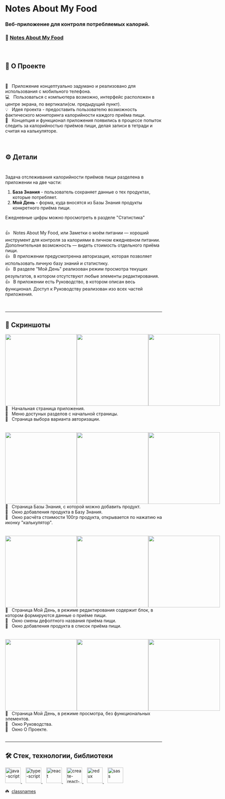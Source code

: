 # Notes About My Food
### Веб-приложение для контроля потребляемых калорий.
### 🔗 [Notes About My Food](https://food.little-wing.ru)<br><br><br>



##  📖 О Проекте<br><br>
📱 &nbsp; Приложение концептуально задумано и реализовано для использования с мобильного телефона. <br>
💻 &nbsp; Пользоваться с компьютера возможно, интерфейс расположен в центре экрана, по вертикали(см. предыдущий пункт).<br>
💡 &nbsp; Идея проекта - предоставить пользователю возможность фактического мониторинга калорийности каждого приёма пищи. <br> 
📝 &nbsp; Концепция и функционал приложения появились в процессе попыток следить за калорийностью приёмов пищи, делая записи в тетради и считая на калькуляторе.<br><br><br>


## ⚙️ Детали<br><br>
Задача отслеживания калорийности приёмов пищи разделена в приложении на две части:<br>
1. **База Знания** - пользователь сохраняет данные о тех продуктах, которые потребляет. 
2. **Мой День** - форма, куда вносятся из Базы Знания продукты конкретного приёма пищи.<br>

Ежедневные цифры можно просмотреть в разделе "Статистика"<br><br>

👍 &nbsp; Notes About My&nbsp;Food, или Заметки о&nbsp;моём питании&nbsp;&mdash;
        хороший инструмент для контроля за&nbsp;калориями в&nbsp;личном
        ежедневном питании. Дополнительная возможность&nbsp;&mdash; видеть
        стоимость отдельного приёма пищи.<br>
👍 &nbsp; В&nbsp;приложении предусмотренна авторизация, которая позволяет
        использовать личную базу знаний и&nbsp;статистику.<br>
👍 &nbsp; В разделе "Мой День" реализован режим просмотра текущих результатов, в котором отсутствуют любые элементы редактирования.<br>
👍 &nbsp; В приложении есть Руководство, в котором описан весь функционал. Доступ к Руководству реализован изо всех частей приложения.<br><br><br>


---
## 📸 Скриншоты<br>
<div style="display: flex;">
    <img style="width: 230px" src="https://github.com/EvgeniyLyapunov/notes-about-my-food/assets/77357671/55d25172-5f1e-4568-83fc-180006fd6a8c"/>
    <img style="width: 230px" src="https://github.com/EvgeniyLyapunov/notes-about-my-food/assets/77357671/e31f798c-1748-48ab-b8ca-d1f59de840c5"/>
    <img style="width: 230px" src="https://github.com/EvgeniyLyapunov/notes-about-my-food/assets/77357671/4bef33ec-42f2-4f10-a8b4-a903754628ce"/>
 </div>
 📍 &nbsp; Начальная страница приложения.<br>
 📍 &nbsp; Меню достуных разделов с начальной страницы.<br>
 📍 &nbsp; Страница выбора варианта авторизации.<br>
 <br><br>
<div style="display: flex;">
    <img style="width: 230px" src="https://github.com/EvgeniyLyapunov/notes-about-my-food/assets/77357671/c226b16d-78e0-4039-bb83-3bfa39fe72ac"/>
    <img style="width: 230px" src="https://github.com/EvgeniyLyapunov/notes-about-my-food/assets/77357671/c9186ff1-b17d-401f-a43b-b6b911c21113"/>
    <img style="width: 230px" src="https://github.com/EvgeniyLyapunov/notes-about-my-food/assets/77357671/04168d49-e69f-485a-8808-902a93166dca"/>
 </div>
 📍 &nbsp; Страница Базы Знания, с которой можно добавить продукт.<br>
 📍 &nbsp; Окно добавления продукта в Базу Знания.<br>
 📍 &nbsp; Окно расчёта стоимости 100гр продукта, открывается по нажатию на иконку "калькулятор".<br>
 <br><br>
 <div style="display: flex;">
    <img style="width: 230px" src="https://github.com/EvgeniyLyapunov/notes-about-my-food/assets/77357671/04e7c23c-7545-458e-85da-a13828f764c1"/>
    <img style="width: 230px" src="https://github.com/EvgeniyLyapunov/notes-about-my-food/assets/77357671/947fc4ca-4ff9-47b4-8ed9-9197afbca42e"/>
    <img style="width: 230px" src="https://github.com/EvgeniyLyapunov/notes-about-my-food/assets/77357671/54f3dd87-2d8b-4c8d-8846-8a3b28e83f5d"/>
 </div>
 📍 &nbsp; Страница Мой День, в режиме редактирования содержит блок, в котором формируются данные о приёме пищи.<br>
 📍 &nbsp; Окно смены дефолтного названия приёма пищи.<br>
 📍 &nbsp; Окно добавления продукта в список приёма пищи.<br>
 <br><br>
 <div style="display: flex;">
    <img style="width: 230px" src="https://github.com/EvgeniyLyapunov/notes-about-my-food/assets/77357671/789e0457-47c9-4dbc-82ac-7d693e157f97"/>
    <img style="width: 230px" src="https://github.com/EvgeniyLyapunov/notes-about-my-food/assets/77357671/335a53f3-9c9a-4737-b6b8-952224581a7a"/>
    <img style="width: 230px" src="https://github.com/EvgeniyLyapunov/notes-about-my-food/assets/77357671/3a27ab67-f7bf-48ec-bea5-03972cd317a8"/>
  </div>
  📍 &nbsp; Страница Мой День, в режиме просмотра, без функциональных элементов.<br>
  📍 &nbsp; Окно Руководства.<br>
  📍 &nbsp; Окно О Проекте.<br><br>

---
## 🛠 Стек, технологии, библиотеки<br>
<div>
  <a href="https://www.javascript.com/" >
    <img width="50" height="50" title="java-script" src="https://user-images.githubusercontent.com/77357671/210012086-6591b665-5700-4d93-ba8d-90f91bec4bd6.svg"/>
  </a>&nbsp;&nbsp;
  <a href="https://github.com/microsoft/TypeScript" >
    <img width="50" height="50" title="type-script" src="https://github.com/EvgeniyLyapunov/notes-about-my-food/assets/77357671/d24d1222-7676-4092-8173-ea3323be1b48"/>
  </a>&nbsp;&nbsp;
  <a href="https://ru.reactjs.org/">
    <img width="50" height="50" title="react" src="https://user-images.githubusercontent.com/77357671/227791294-e6148c17-fff1-4b66-aedd-b4b76d77e62a.svg"/>
  </a>&nbsp;&nbsp;
  <a href="https://create-react-app.dev/">
    <img width="50" height="50" title="create-react-app" src="https://user-images.githubusercontent.com/77357671/227791473-81c85026-dc75-4a98-8d0d-d19a2b5ecb76.svg"/>
  </a>&nbsp;&nbsp;
  <a href="https://redux.js.org/">
    <img width="50" height="50" title="redux" src="https://user-images.githubusercontent.com/77357671/228323314-8fe17dfe-4b70-4367-8887-fdf3a65bddb1.svg"/>
  </a>&nbsp;&nbsp;
  <a href="https://sass-scss.ru/">
    <img width="50" height="50" title="sass" src="https://user-images.githubusercontent.com/77357671/227791678-949b584b-dc12-457c-85d1-ed110e5a1faa.svg"/>
  </a>
</div>

☘️&nbsp; [classnames](https://www.npmjs.com/package/classnames)<br>




















